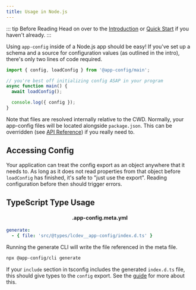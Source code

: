 ```yaml
---
title: Usage in Node.js
---
```


::: tip Before Reading
Head on over to the [Introduction](../intro/) or [Quick Start](../intro/quick-start) if you haven't already.
:::

Using `app-config` inside of a Node.js app should be easy! If you've set up a schema
and a source for configuration values (as outlined in the intro), there's only two
lines of code required.

```typescript
import { config, loadConfig } from '@app-config/main';

// you're best off initializing config ASAP in your program
async function main() {
  await loadConfig();

  console.log({ config });
}
```

Note that files are resolved internally relative to the CWD. Normally, your
app-config files will be located alongside `package.json`. This can be overridden
(see [API Reference](./api-reference.md)) if you really need to.

## Accessing Config

Your application can treat the config export as an object anywhere that it needs to.
As long as it does not read properties from that object before `loadConfig` has finished,
it's safe to "just use the export". Reading configuration before then should trigger
errors.

## TypeScript Type Usage

<h4 style="text-align:center">.app-config.meta.yml</h4>

```yaml
generate:
  - { file: 'src/@types/lcdev__app-config/index.d.ts' }
```

Running the generate CLI will write the file referenced in the meta file.

```sh
npx @app-config/cli generate
```

If your `include` section in tsconfig includes the generated `index.d.ts` file, this should
give types to the `config` export. See the [guide](../intro/codegen.md) for more about this.
